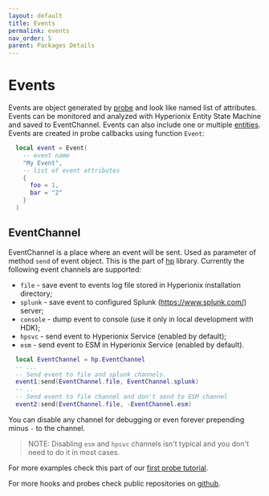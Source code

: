 ```yaml
---
layout: default
title: Events
permalink: events
nav_order: 5
parent: Packages Details
---
```


# Events
Events are object generated by [probe](probe-details) and look like named list of attributes. Events can be monitored and analyzed with Hyperionix Entity State Machine and saved to EventChannel. Events can also include one or multiple [entities](entities). Events are created in probe callbacks using function `Event`:
```lua
  local event = Event(
    -- event name
    "My Event",
    -- list of event attributes
    {
      foo = 1,
      bar = "2"
    }
  )
```

## EventChannel
EventChannel is a place where an event will be sent. Used as parameter of method `send` of event object. This is the part of [hp](api#hplib) library. Currently the following event channels are supported:
* `file`  - save event to events log file stored in Hyperionix installation directory;
* `splunk` - save event to configured Splunk (https://www.splunk.com/) server;
* `console` - dump event to console (use it only in local development with HDK);
* `hpsvc` - send event to Hyperionix Service (enabled by default);
* `esm` - send event to ESM in Hyperionix Service (enabled by default).
```lua
  local EventChannel = hp.EventChannel
  -- ...
  -- Send event to file and splunk channels. 
  event1:send(EventChannel.file, EventChannel.splunk)
  -- ..
  -- Send event to file channel and don't send to ESM channel
  event2:send(EventChannel.file, -EventChannel.esm)
```
You can disable any channel for debugging or even forever prepending minus `-` to the channel.
> NOTE: Disabling `esm` and `hpsvc` channels isn't typical and you don't need to do it in most cases.

For more examples check this part of our [first probe tutorial](package-3).

For more hooks and probes check public repositories on [github](https://github.com/topics/hyperionix-packages).
